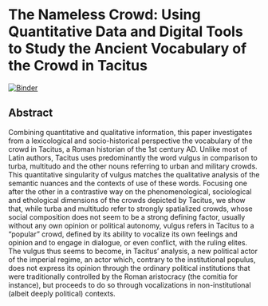 # The Nameless Crowd: Using Quantitative Data and Digital Tools to Study the Ancient Vocabulary of the Crowd in Tacitus

[![Binder](https://mybinder.org/badge_logo.svg)](https://mybinder.org/v2/gh/jdh-observer/jdh001-JJszM3GwAYDs/main?filepath=namelesscrowd/The-Nameless-Crowd_anon_V4.ipynb)

## Abstract

Combining quantitative and qualitative information, this paper investigates from a lexicological and socio-historical perspective the vocabulary of the crowd in Tacitus, a Roman historian of the 1st century AD. Unlike most of Latin authors, Tacitus uses predominantly the word vulgus in comparison to turba, multitudo and the other nouns referring to urban and military crowds. This quantitative singularity of vulgus matches the qualitative analysis of the semantic nuances and the contexts of use of these words. Focusing one after the other in a contrastive way on the phenomenological, sociological and ethological dimensions of the crowds depicted by Tacitus, we show that, while turba and multitudo refer to strongly spatialized crowds, whose social composition does not seem to be a strong defining factor, usually without any own opinion or political autonomy, vulgus refers in Tacitus to a “popular” crowd, defined by its ability to vocalize its own feelings and opinion and to engage in dialogue, or even conflict, with the ruling elites. The vulgus thus seems to become, in Tacitus’ analysis, a new political actor of the imperial regime, an actor which, contrary to the institutional populus, does not express its opinion through the ordinary political institutions that were traditionally controlled by the Roman aristocracy (the comitia for instance), but proceeds to do so through vocalizations in non-institutional (albeit deeply political) contexts.
